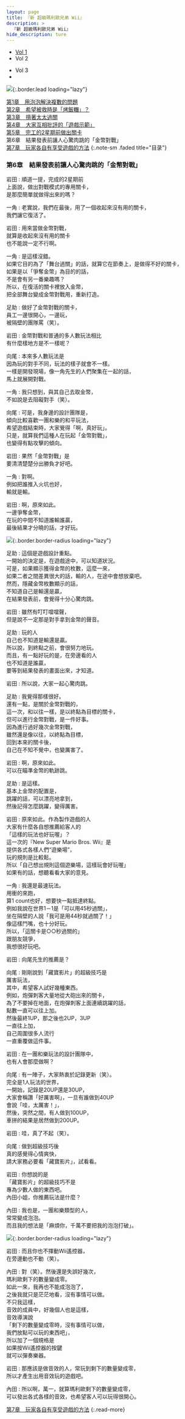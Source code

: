 ```yaml
---
layout: page
title: 『新 超級瑪利歐兄弟 Wii』
description: >
  『新 超級瑪利歐兄弟 Wii』
hide_description: ture
---
```


<nav class="pagination heading clearfix" role="navigation">
  <ul>
    <li class="pagination-item">
      <a href="../../vol1/1/">
        Vol 1
      </a>
    </li>
    <li class="pagination-item">
      <a>
        Vol 2
      </a>
    </li>
  </ul>
  <ul>
    <li class="pagination-item">
      <a style="background-color:rgba(225,224,224,0.3);">
        Vol 3
      </a>
    </li>
    <li class="pagination-item">
      <a>
      &nbsp;
      </a>
    </li>
  </ul>
</nav>

![](/others/interviews/cht-hk/wii/nsmb/vol3/img/nsmb_interview_main3_6.jpg){:.border.lead loading="lazy"}

[第1章　用泡泡解決複數的問題](1.md)<br>
[第2章　希望被救時是「烤飯糰」？](2.md)<br>
[第3章　揹著太太過關](3.md)<br>
[第4章　大家互相批評的「遊戲示範」](4.md)<br>
[第5章　完工的2星期前做出關卡](5.md)<br>
第6章　結果發表前讓人心驚肉跳的「金幣對戰」<br>
[第7章　玩家各自有享受遊戲的方法](7.md)
{:.note-sm .faded title="目录"}

### 第6章　結果發表前讓人心驚肉跳的「金幣對戰」

岩田
: 順道一提，完成的2星期前<br>上面說，做出對戰模式的專用關卡，<br>是那麼簡單就做得出來的嗎？

一角
: 老實說，我們在最後，用了一個收起來沒有用的關卡，<br>我們讓它復活了。

岩田
: 用來當做金幣對戰，<br>就算是收起來沒有用的關卡<br>也不能說一定不行啊。

一角
: 是這樣沒錯。<br>如果它目的為了「舞台過關」的話，就算它在節奏上，是做得不好的關卡，<br>如果是以「爭奪金幣」為目的的話，<br>不是會有另一番樂趣嗎？<br>所以，在復活的關卡裡放入金幣，<br>把全部舞台變成金幣對戰用，重新打造。

足助
: 做好了金幣對戰的關卡，<br>員工一邊很開心，一邊玩，<br>被隔壁的團隊罵（笑）。

岩田
: 金幣對戰和普通的多人數玩法相比<br>有什麼樣地方是不一樣呢？

向尾
: 本來多人數玩法是<br>因為玩的對手不同，玩法的樣子就會不一樣。<br>一樣是開發現場，像一角先生的人們聚集在一起的話，<br>馬上就展開對戰。

一角
: 我只想到，與其自己去取金幣，<br>不如說是去阻礙對手（笑）。

向尾
: 可是，我身邊的設計團隊是，<br>傾向比較喜歡一團和樂的和平玩法，<br>希望遊戲結束時，大家覺得「啊，真好玩」。<br>只是，就算我們這種人在玩起「金幣對戰」，<br>也變得有點攻擊的傾向。

岩田
: 果然「金幣對戰」是<br>要清清楚楚分出勝負才好吧。

一角
: 對啊。<br>例如把誰推入火坑也好，<br>輸就是輸。

岩田
: 啊，原來如此。<br>一邊爭奪金幣，<br>在玩的中間不知道誰輸誰贏，<br>最後結果才分曉的話，才好玩。

![](/others/interviews/cht-hk/wii/nsmb/vol3/img/nsmb_interview_photo361.jpg){:.border.border-radius loading="lazy"}

足助
: 這個是遊戲設計重點。<br>一開始的決定是，在遊戲途中，可以知道狀況。<br>可是，如果顯示獲得金幣的枚數，這麼一來，<br>如果二者之間差異很大的話，輸的人，在途中會想放棄吧。<br>然而，隱藏金幣枚數顯示的話，<br>不知道自己是輸還是贏，<br>在結果發表前，會覺得十分心驚肉跳。

岩田
: 雖然有叮叮噹噹聲，<br>但是說不一定那是對手拿到金幣的聲音。

足助
: 玩的人<br>自己也不知道是輸還是贏。<br>所以說，到終點之前，會很努力地玩。<br>而且，有一點好玩的是，在旁邊看的人<br>也不知道是誰贏，<br>要等到結果發表的畫面出來，才知道。

岩田
: 所以說，大家一起心驚肉跳。

足助
: 我覺得那樣很好。<br>還有一點，是關於金幣對戰的，<br>這一次，和以往一樣，是以終點為目標的關卡，<br>但可以進行金幣對戰，是一件好事。<br>因為進行過好幾次金幣對戰，<br>雖然還是像以往，以終點為目標，<br>回到本來的關卡後，<br>自己在不知不覺中，也變厲害了。

岩田
: 啊，原來如此。<br>可以在瞄準金幣的軌跡跳。

足助
: 是這樣。<br>基本上金幣的配置是，<br>跳躍的話，可以漂亮地拿到，<br>然後記得怎麼跳躍，變得厲害。

岩田
: 原來如此。作為製作遊戲的人<br>大家有什麼各自想推薦給客人的<br>「這樣的玩法也好玩喔」？<br>這一次的『New Super Mario Bros. Wii』是<br>提供各式各樣人們“遊樂場”，<br>玩的規則是比較鬆。<br>所以「自己想出規則這個遊樂場，這樣玩會好玩喔」<br>如果有的話，想聽看看大家的意見。

一角
: 我還是最速玩法。<br>用衝的來跑，<br>算1 count也好，想要快一點抵達終點。<br>例如我說在世界1－1是「可以用45秒過關」，<br>坐在隔壁的人說「我可是用44秒就過關了！」<br>像這樣鬥嘴，也十分好玩。<br>所以，「這關卡是○○秒過關的」<br>跟朋友競爭，<br>我想很好玩吧。

岩田
: 向尾先生的推薦是？

向尾
: 剛剛說到「藏寶影片」的超級技巧是<br>厲害玩法，<br>其中，希望客人試好幾種東西。<br>例如，炮彈刺客大量地從大砲出來的關卡，<br>為了不要掉在地面，在炮彈刺客上面連續跳躍的話，<br>點數一直可以往上加。<br>然後最終1UP，那之後也2UP，3UP<br>一直往上加，<br>自己周圍很多人流行<br>一直重覆做這件事。

岩田
: 在一團和樂玩法的設計團隊中，<br>也有人會那麼做啊？

向尾
: 有一陣子，大家熱衷於記錄更新（笑）。<br>完全是1人玩法的世界，<br>一開始，記錄是20UP還是30UP，<br>大家會稱讚「好厲害啊」，一旦有誰做到40UP<br>會說「哇，太厲害！」，<br>然後，突然之間，有人做到100UP，<br>車拼的結果是居然做到200UP。

岩田
: 哇，真了不起（笑）。

向尾
: 做到超級技巧後<br>真的感覺得心情爽快，<br>請大家務必要看「藏寶影片」，試看看。

岩田
: 你想說的是<br>「藏寶影片」的超級技巧不是<br>專為少數人做的東西吧。<br>內田小姐，你推薦玩法是什麼？

內田
: 我也是，一團和樂類型的人，<br>常常變成泡泡。<br>而且我的想法是「麻煩你，千萬不要把我的泡泡打破」。

![](/others/interviews/cht-hk/wii/nsmb/vol3/img/nsmb_interview_photo362.jpg){:.border.border-radius loading="lazy"}

岩田
: 而且你也不揮動Wii遙控器，<br>在旁邊動也不動（笑）。

內田
: 對（笑）。然後還是失誤好幾次，<br>瑪利歐剩下的數量變成零。<br>如此一來，我再也不能成泡泡了，<br>之後我就只是茫茫地看，沒有事情可以做。<br>不只我這樣，<br>音效的成員中，好幾個人也是這樣，<br>音效導演說<br>「剩下的數量變成零時，沒有事情可以做，<br>我們放點可以玩的東西吧」，<br>所以加了一個規格是<br>如果按Wii遙控器的按鍵<br>就可以彈奏樂器。

岩田
: 那應該是做音效的人，常玩到剩下的數量變成零，<br>所以才產生出用音效玩的遊戲吧。

內田
: 所以啊，萬一，就算瑪利歐剩下的數量變成零，<br>可以發出各式各樣的音效，也希望客人可以玩得很開心。


[第7章　玩家各自有享受遊戲的方法](7.md)
{:.read-more}



